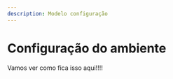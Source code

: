 ```yaml
---
description: Modelo configuração
---
```


# Configuração do ambiente

Vamos ver como fica isso aqui!!!!
